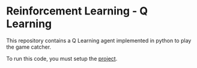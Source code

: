 # Reinforcement Learning - Q Learning

This repository contains a Q Learning agent implemented in python to play the game catcher.

To run this code, you must setup the [project](https://github.com/ntasfi/PyGame-Learning-Environment).


